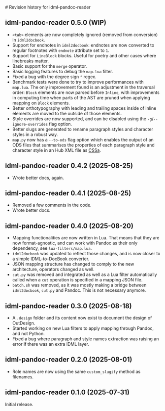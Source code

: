 # Revision history for idml-pandoc-reader

## idml-pandoc-reader 0.5.0 (WIP)

* `<tab>` elements are now completely ignored (removed from conversion) in `idml2docbook`.
* Support for endnotes in `idml2docbook`: endnotes are now converted to regular footnotes with `endnote` attribute set to `1`.
* Support for `LineBlock` blocks. Useful for poetry and other cases where linebreaks matter.
* Basic support for the `merge` operator.
* Basic logging features to debug the `map.lua` filter.
* Fixed a bug with the degree sign `°` regex.
* Benchmark tests were done to try to improve performances with `map.lua`. The only improvement found is an adjustment in the traversal order: `Block` elements are now parsed before `Inline`, with improvements in computing time when parts of the AST are pruned when applying mapping on `Block` elements.
* Better orthotypography with leading and trailing spaces inside of inline elements are moved to the outside of those elements.
* Style overrides are now supported, and can be disabled using the `-g`/`--ignore-overrides` flag option.
* Better slugs are generated to rename paragraph styles and character styles in a robust way.
* `map.py` now has a `--to-ods` flag option which enables the output of an ODS files that summarises the properties of each paragraph style and character style in an Hub XML file as [CSSa](https://github.com/le-tex/CSSa).

## idml-pandoc-reader 0.4.2 (2025-08-25)

* Wrote better docs, again.

## idml-pandoc-reader 0.4.1 (2025-08-25)

* Removed a few comments in the code.
* Wrote better docs.

## idml-pandoc-reader 0.4.0 (2025-08-20)

* Mapping functionalities are now written in Lua. That means that they are now format-agnostic, and can work with Pandoc as their only dependency, see `lua-filters/map.lua`.
* `idml2docbook` was updated to reflect those changes, and is now closer to a simple IDML-to-DocBook converter.
* JSON mapping structure has changed to comply to the new architecture, operators changed as well.
* `cut.py` was removed and integrated as well as a Lua filter automatically called when a `cut` operation is specified in a mapping JSON file.
* `batch.sh` was removed, as it was mostly making a bridge between `idml2docbook`, `cut.py` and Pandoc. This is not necessary anymore.

## idml-pandoc-reader 0.3.0 (2025-08-18)

* A `.design` folder and its content now exist to document the design of OutDesign.
* Started working on new Lua filters to apply mapping through Pandoc, and not Python.
* Fixed a bug where paragraph and style names extraction was raising an error if there was an extra IDML layer.

## idml-pandoc-reader 0.2.0 (2025-08-01)

* Role names are now using the same `custom_slugify` method as filenames.

## idml-pandoc-reader 0.1.0 (2025-07-31)

Initial release.